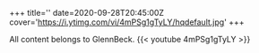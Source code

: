 +++
title=''
date=2020-09-28T20:45:00Z
cover='https://i.ytimg.com/vi/4mPSg1gTyLY/hqdefault.jpg'
+++

All content belongs to GlennBeck.
{{< youtube 4mPSg1gTyLY >}}
